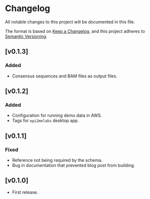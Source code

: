 # Changelog
All notable changes to this project will be documented in this file.

The format is based on [Keep a Changelog](https://keepachangelog.com/en/1.1.0/),
and this project adheres to [Semantic Versioning](https://semver.org/spec/v2.0.0.html).

## [v0.1.3]
### Added
- Consensus sequences and BAM files as output files.

## [v0.1.2]
### Added
- Configuration for running demo data in AWS.
- Tags for `epi2melabs` desktop app.

## [v0.1.1]
### Fixed
- Reference not being required by the schema.
- Bug in documentation that prevented blog post from building.

## [v0.1.0]
* First release.
